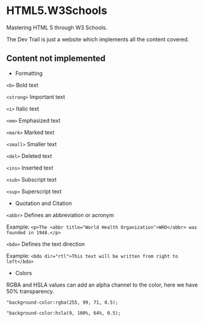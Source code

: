 # HTML5.W3Schools
 Mastering HTML 5 through W3 Schools. 

 The Dev Trail is just a website which implements all the content covered.

 ## Content not implemented

 - Formatting

 ``<b>`` Bold text

 ``<strong>`` Important text

 ``<i>`` Italic text

 ``<em>`` Emphasized text

 ``<mark>`` Marked text

 ``<small>`` Smaller text

 ``<del>`` Deleted text

 ``<ins>`` Inserted text

 ``<sub>`` Subscript text

 ``<sup>`` Superscript text

 - Quotation and Citation

 ``<abbr>`` Defines an abbreviation or acronym

 Example: ``<p>The <abbr title="World Health Organization">WHO</abbr> was founded in 1948.</p>``

 ``<bdo>`` Defines the text direction

 Example: ``<bdo dir="rtl">This text will be written from right to left</bdo>``

 - Colors

 RGBA and HSLA values can add an alpha channel to the color, here we have 50% transparency.

 ``"background-color:rgba(255, 99, 71, 0.5);``
 
 ``"background-color:hsla(9, 100%, 64%, 0.5);``










